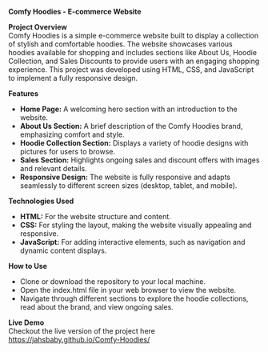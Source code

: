 **Comfy Hoodies - E-commerce Website**   

**Project Overview**   
Comfy Hoodies is a simple e-commerce website built to display a collection of stylish and comfortable hoodies. The website showcases various hoodies available for shopping and includes sections like About Us, Hoodie Collection, and Sales Discounts to provide users with an engaging shopping experience. This project was developed using HTML, CSS, and JavaScript to implement a fully responsive design.

**Features**   
- **Home Page:** A welcoming hero section with an introduction to the website.   
- **About Us Section:** A brief description of the Comfy Hoodies brand, emphasizing comfort and style.      
- **Hoodie Collection Section:** Displays a variety of hoodie designs with pictures for users to browse.     
- **Sales Section:** Highlights ongoing sales and discount offers with images and relevant details.    
- **Responsive Design:** The website is fully responsive and adapts seamlessly to different screen sizes (desktop, tablet, and mobile).
  
**Technologies Used**    
- **HTML:** For the website structure and content.     
- **CSS:** For styling the layout, making the website visually appealing and responsive.     
- **JavaScript:** For adding interactive elements, such as navigation and dynamic content displays.     
  
**How to Use**
- Clone or download the repository to your local machine.     
- Open the index.html file in your web browser to view the website.      
- Navigate through different sections to explore the hoodie collections, read about the brand, and view ongoing sales.

**Live Demo**     
Checkout the live version of the project here  https://jahsbaby.github.io/Comfy-Hoodies/
